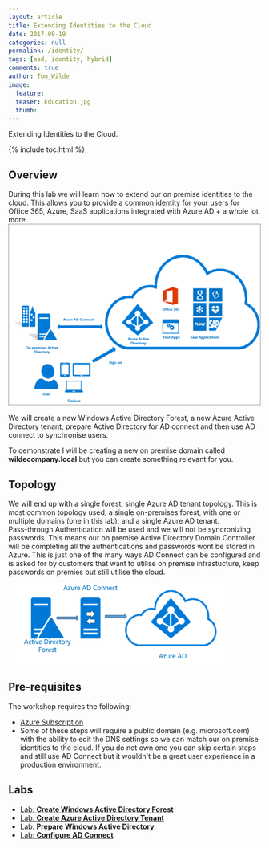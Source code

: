 ```yaml
---
layout: article
title: Extending Identities to the Cloud
date: 2017-09-19
categories: null
permalink: /identity/
tags: [aad, identity, hybrid]
comments: true
author: Tom_Wilde
image:
  feature: 
  teaser: Education.jpg
  thumb: 
---
```

Extending Identities to the Cloud.

{% include toc.html %}

## Overview
During this lab we will learn how to extend our on premise identities to the cloud.  This allows you to provide a common identity for your users for Office 365, Azure, SaaS applications integrated with Azure AD + a whole lot more.
![](../../images/ExtendingIdentities_exampleSSO.png)

We will create a new Windows Active Directory Forest, a new Azure Active Directory tenant, prepare Active Directory for AD connect and then use AD connect to synchronise users.

To demonstrate I will be creating a new on premise domain called **wildecompany.local** but you can create something relevant for you.

## Topology
We will end up with a single forest, single Azure AD tenant topology. This is most common topology used, a single on-premises forest, with one or multiple domains (one in this lab), and a single Azure AD tenant.  
Pass-through Authentication will be used and we will not be syncronizing passwords. This means our on premise Active Directory Domain Controller will be completing all the authentications and passwords wont be stored in Azure. This is just one of the many ways AD Connect can be configured and is asked for by customers that want to utilise on premise infrastucture, keep passwords on premies but still utilise the cloud.

![](../../images/ExtendingIdentities_singleforestsingledirectory.png)

## Pre-requisites
The workshop requires the following:
* [Azure Subscription](../prereqs/prereqSubscription.md)
* Some of these steps will require a public domain (e.g. microsoft.com) with the ability to edit the DNS settings so we can match our on premise identities to the cloud. If you do not own one you can skip certain steps and still use AD Connect but it wouldn't be a great user experience in a production environment.

## Labs
* [Lab: **Create Windows Active Directory Forest**](./identitycreatead.md)
* [Lab: **Create Azure Active Directory Tenant**](./identitycreateAAD.md)
* [Lab: **Prepare Windows Active Directory**](./identityprepareAD.md)
* [Lab: **Configure AD Connect**](./identityconfigueADC.md)


